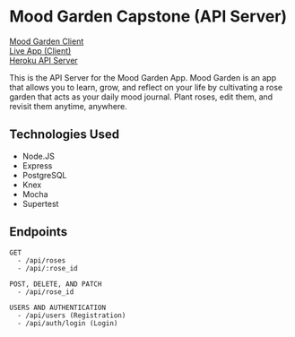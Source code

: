 # Mood Garden Capstone (API Server)

<a href="https://github.com/knivesschau/Mood_Garden">Mood Garden Client</a>
<br>
<a href="https://mood-garden.now.sh/">Live App (Client)</a> 
<br>
<a href="https://calm-coast-19093.herokuapp.com/">Heroku API Server</a>

This is the API Server for the Mood Garden App. Mood Garden is an app that allows you to learn, grow, and reflect on your life by cultivating a rose garden that acts as your daily mood journal. Plant roses, edit them, and revisit them anytime, anywhere.

## Technologies Used
- Node.JS
- Express
- PostgreSQL
- Knex
- Mocha
- Supertest

## Endpoints
```
GET
  - /api/roses 
  - /api/:rose_id
```
```
POST, DELETE, AND PATCH
  - /api/rose_id
```
```
USERS AND AUTHENTICATION
  - /api/users (Registration)
  - /api/auth/login (Login)
```
